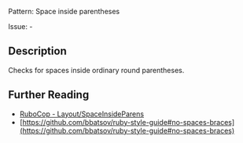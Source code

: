 Pattern: Space inside parentheses

Issue: -

## Description

Checks for spaces inside ordinary round parentheses.

## Further Reading

* [RuboCop - Layout/SpaceInsideParens](https://docs.rubocop.org/rubocop/cops_layout.html#layoutspaceinsideparens)
* [https://github.com/bbatsov/ruby-style-guide#no-spaces-braces](https://github.com/bbatsov/ruby-style-guide#no-spaces-braces)
